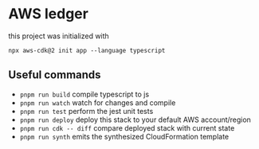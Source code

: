 # AWS ledger

this project was initialized with

```shell
npx aws-cdk@2 init app --language typescript
```

## Useful commands

- `pnpm run build` compile typescript to js
- `pnpm run watch` watch for changes and compile
- `pnpm run test` perform the jest unit tests
- `pnpm run deploy` deploy this stack to your default AWS account/region
- `pnpm run cdk -- diff` compare deployed stack with current state
- `pnpm run synth` emits the synthesized CloudFormation template
